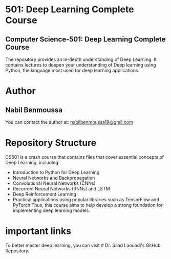 # 501: Deep Learning Complete Course
## Computer Science-501: Deep Learning Complete Course
The repository provides an in-depth understanding of Deep Learning. It contains lectures to deepen your understanding of Deep learning using Python, the language most used for deep learning applications.
# Author
## Nabil Benmoussa

You can contact the author at: nabilbenmoussa19@gmil.com

# Repository  Structure
CS501 is  a crash course that contains files that cover essential concepts of Deep Learning, including:
- Introduction to Python for Deep Learning
- Neural Networks and Backpropagation
- Convolutional Neural Networks (CNNs)
- Recurrent Neural Networks (RNNs) and LSTM
- Deep Reinforcement Learning
- Practical applications using popular libraries such as TensorFlow and PyTorch
Thus, this course aims to help develop a strong foundation for implementing deep learning models.

# important links

To better master deep learning, you can visit  # Dr. Saad Laouadi's GitHub Repository. 
